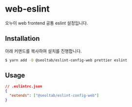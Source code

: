 # web-eslint

오누이 web frontend 공통 eslint 설정입니다.

## Installation

아래 커맨드를 복사하여 설치를 진행합니다.

```bash
$ yarn add -D @seoltab/eslint-config-web prettier eslint
```

## Usage

```json
// .eslintrc.json
{
  "extends": ["@seoltab/eslint-config-web"]
}
```
